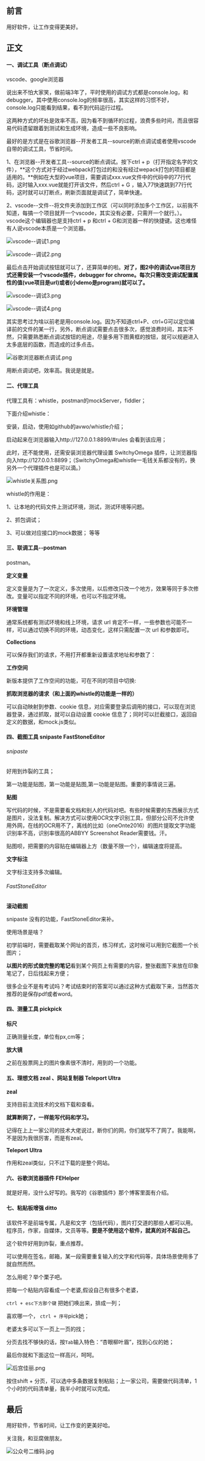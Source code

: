 ## 前言

用好软件，让工作变得更美好。

## 正文

####  一、调试工具（断点调试）

vscode、google浏览器

说出来不怕大家笑，做前端3年了，平时使用的调试方式都是console.log，和debugger。其中使用console.log的频率很高，其实这样的习惯不好，console.log只能看到结果，看不到代码运行过程。

这两种方式的坏处是效率不高，因为看不到循环的过程，浪费多些时间，而且很容易代码遗留跟着到测试和生成环境，造成一些不良影响。

最好的是方式是在谷歌浏览器--开发者工具--source的断点调试或者使用vscode自带的调试工具，节省时间。

1、在浏览器--开发者工具--source的断点调试。按下ctrl + p（打开指定名字的文件），**这个方式对于经过webpack打包过的和没有经过wepack打包的项目都是适用的。**例如在大型的vue项目，需要调试xxx.vue文件中的代码中的77行代码，这时输入xxx.vue就能打开该文件，然后ctrl + G ，输入77快速跳到77行代码，这时就可以打断点，刷新页面就是调试了，简单快速。

2、vscode--文件--将文件夹添加到工作区（可以同时添加多个工作区，以前我不知道，每搞一个项目就开一个vscode，其实没有必要，只需开一个就行。）。vscode这个编辑器也是支持ctrl + p 和ctrl + G和浏览器一样的快捷键。这也难怪有人说vscode本质是一个浏览器。

![vscode--调试1.png](https://upload-images.jianshu.io/upload_images/8195910-e66e879a6eaef32b.png?imageMogr2/auto-orient/strip%7CimageView2/2/w/1240)

![vscode--调试2.png](https://upload-images.jianshu.io/upload_images/8195910-103fdfb6e02d42fb.png?imageMogr2/auto-orient/strip%7CimageView2/2/w/1240)

最后点击开始调试按钮就可以了，还算简单的啦。**对了，图2中的调试vue项目方式还需安装一个vscode插件，debugger for chrome。每次只需改变调试配置属性的值(vue项目是url)或者(小demo是program)就可以了。**

![vscode--调试3.png](https://upload-images.jianshu.io/upload_images/8195910-ca29d50f560ce185.png?imageMogr2/auto-orient/strip%7CimageView2/2/w/1240)

![vscode--调试4.png](https://upload-images.jianshu.io/upload_images/8195910-76459d417adba7c4.png?imageMogr2/auto-orient/strip%7CimageView2/2/w/1240)



其实思考过为啥以前老是用console.log。因为不知道ctrl+P、ctrl+G可以定位编译前的文件的某一行，另外，断点调试需要点击很多次，感觉浪费时间，其实不然，只需要熟悉断点调试按钮的用途，尽量多用下图黄框的按钮，就可以规避进入太多底层的函数，而造成的过多点击。

![谷歌浏览器断点调试.png](https://upload-images.jianshu.io/upload_images/8195910-399ebbda4ab73fd3.png?imageMogr2/auto-orient/strip%7CimageView2/2/w/1240)


用断点调试吧，效率高。我说是就是。

#### 二、代理工具

代理工具有：whistle，postman的mockServer，fiddler；

下面介绍whistle：

安装，启动，使用如github的avwo/whistle介绍；

启动起来在浏览器输入http://127.0.0.1:8899/#rules 会看到该应用；

此时，还不能使用，还需安装浏览器代理设置 SwitchyOmega 插件，让浏览器指向入http://127.0.0.1:8899；（SwitchyOmega和whistle一毛钱关系都没有的，换另外一个代理插件也是可以滴。）

![whistle关系图.png](https://upload-images.jianshu.io/upload_images/8195910-bbb4c968ab36e112.png?imageMogr2/auto-orient/strip%7CimageView2/2/w/1240)


whistle的作用是：

1、让本地的代码文件上测试环境，测试，测试环境等问题。

2、抓包调试；

3、可以做对应接口的mock数据；
等等

#### 三、联调工具--postman

postman。
 
**定义变量**

定义变量是为了一次定义，多次使用，以后修改只改一个地方，效果等同于多次修改。变量可以指定不同的环境，也可以不指定环境。

**环境管理**

通常系统都有测试环境和线上环境，请求 url 肯定不一样，一些参数也可能不一样，可以通过切换不同的环境，动态变化，这样只需配置一次 url 和参数即可。

**Collections**

可以保存我们的请求，不用打开都重新设置请求地址和参数了：

**工作空间**

新版本提供了工作空间的功能，可在不同的项目中切换:


**抓取浏览器的请求（和上面的whistle的功能是一样的）**

可以自动映射到参数、cookie 信息，对应需要登录后调用的接口，可以现在浏览器登录，通过抓取，就可以自动设置 cookie 信息了；同时可以拦截接口，返回自定义的数据，和mock.js类似。


#### 四、截图工具 snipaste  FastStoneEditor

###### snipaste

好用到炸裂的工具；

第一功能是贴图，第一功能是贴图,第一功能是贴图。重要的事情说三遍。

**贴图**

写代码的时候，不是需要看文档和别人的代码对吧。有些时候需要的东西展示方式是图片，没法复制。解决方式可以使用OCR文字识别工具，但部分公司不允许使用外网，在线的OCR用不了，离线的比如（oneOnte2016）的图片提取文字功能识别率不高，识别率很高的ABBYY Screenshot Reader需要钱。汗。

贴图呗，把需要的内容贴在编辑器上方（数量不限一个），编辑速度将提高。

**文字标注**

文字标注支持多次编辑。

###### FastStoneEditor

**滚动截图**

snipaste 没有的功能，FastStoneEditor来补。

使用场景是啥？

初学前端时，需要截取某个网址的首页，练习样式，这时候可以用到它截图一个长图片；

**以图片的形式做完整的笔记**看到某个网页上有需要的内容，整张截图下来放在印象笔记了，日后找起来方便；

很多企业不是有考试吗？考试结束时的答案可以通过这种方式截取下来，当然首次推荐的是保存pdf或者word。

#### 四、测量工具 pickpick

**标尺**

正确测量长度，单位有px,cm等；

**放大镜**

之前在股票网上的图片像素很不清时，用到的一个功能。


#### 五、理想文档 zeal 、网站复制器 Teleport Ultra

**zeal**

支持目前主流技术的文档下载和查看。

**就算断网了，一样能写代码和学习。**

记得在上上一家公司的技术大佬说过，断你们的网，你们就写不了网了。我能啊，不是因为我很厉害，而是有zeal。

**Teleport Ultra**

作用和zeal类似，只不过下载的是整个网站。


#### 六、谷歌浏览器插件 FEHelper

就是好用，没什么好写的。我写的《谷歌插件》那个博客里面有介绍。

#### 七、粘贴板增强 ditto

该软件不是前端专属，凡是和文字（包括代码），图片打交道的那些人都可以用。程序员，作家，自媒体，文员等等。**要是不使用这个软件，就真的对不起自己。**

这个软件好用到炸裂，重点推荐。

可以使用在签名，邮箱，某一段需要重复输入的文字和代码等，具体场景使用多了就自然而然。

怎么用呢？举个栗子吧。

把每一个粘贴内容看成一个老婆,假设自己有很多个老婆，

`ctrl + esc下方那个键` 把她们唤出来，排成一列；

喜欢哪一个， `ctrl + 序号`pick她；

老婆太多可以下一页上一页的找；

分页去找不够快的话，按`Tab`输入特色：“杏眼柳叶眉”，找到心仪的她；

最后你就和下面这位一样高兴，呵呵。

![后宫佳丽.png](https://upload-images.jianshu.io/upload_images/8195910-10d0e77e3bc796c9.png?imageMogr2/auto-orient/strip%7CimageView2/2/w/1240)


按住shift + 分页，可以选中多条数据复制粘贴；上一家公司，需要做代码清单，1个小时的代码清单量，我半小时就可以完成。

## 最后

用好软件，节省时间，让工作变的更美好哈。

关注我，和豆腐做朋友。

![公众号二维码.jpg](https://upload-images.jianshu.io/upload_images/8195910-4759b64c8d6d9ed7.jpg?imageMogr2/auto-orient/strip%7CimageView2/2/w/1240)






